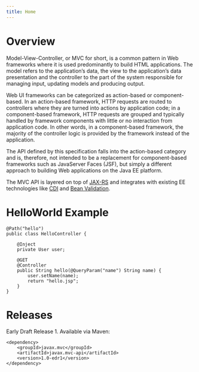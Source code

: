 ```yaml
---
title: Home
---
```


# Overview

Model-View-Controller, or MVC for short, is a common pattern in Web frameworks where it is used 
predominantly to build HTML applications. The model refers to the application’s data, the view to 
the application’s data presentation and the controller to the part of the system responsible for 
managing input, updating models and producing output.

Web UI frameworks can be categorized as action-based or component-based. In an action-based 
framework, HTTP requests are routed to controllers where they are turned into actions by 
application code; in a component-based framework, HTTP requests are grouped and typically 
handled by framework components with little or no interaction from application code. 
In other words, in a component-based framework, the majority of the controller logic is provided 
by the framework instead of the application.

The API defined by this specification falls into the action-based category and is, therefore, 
not intended to be a replacement for component-based frameworks such as JavaServer Faces (JSF), 
but simply a different approach to building Web applications on the Java EE platform.

The MVC API is layered on top of [JAX-RS](https://jax-rs-spec.java.net/) and integrates 
with existing EE technologies like [CDI](https://www.jcp.org/en/jsr/detail?id=365) and 
[Bean Validation](https://jcp.org/en/jsr/detail?id=349).

# HelloWorld Example

    @Path("hello")
    public class HelloController {
    
        @Inject
        private User user;
    
        @GET
        @Controller
        public String hello(@QueryParam("name") String name) {
            user.setName(name);
            return "hello.jsp";
        }
    }

# Releases

Early Draft Release 1. Available via Maven:

    <dependency>
        <groupId>javax.mvc</groupId>
        <artifactId>javax.mvc-api</artifactId>
        <version>1.0-edr1</version>
    </dependency>


